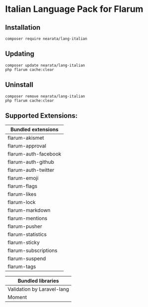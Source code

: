 # Italian Language Pack for Flarum

## Installation

```shell
composer require nearata/lang-italian
```

## Updating

```shell
composer update nearata/lang-italian
php flarum cache:clear
```

## Uninstall

```shell
composer remove nearata/lang-italian
php flarum cache:clear
```

## Supported Extensions:

| **Bundled extensions** |
| --- |
|flarum-akismet|
|flarum-approval|
|flarum-auth-facebook|
|flarum-auth-github|
|flarum-auth-twitter|
|flarum-emoji|
|flarum-flags|
|flarum-likes|
|flarum-lock|
|flarum-markdown|
|flarum-mentions|
|flarum-pusher|
|flarum-statistics|
|flarum-sticky|
|flarum-subscriptions|
|flarum-suspend|
|flarum-tags|

| **Bundled libraries** |
| --- |
|Validation by Laravel-lang|
|Moment|
